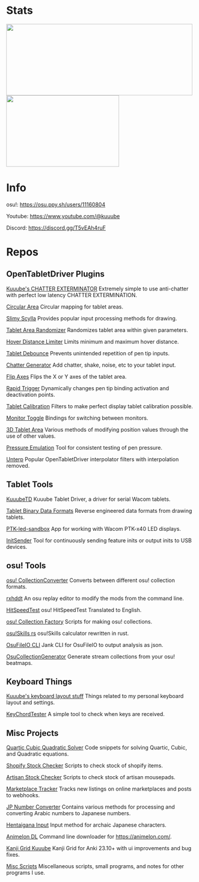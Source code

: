 # Stats

<img width="495" height="190" src="https://github-readme-stats-one-bice.vercel.app/api?username=Kuuuube&include_all_commits=true&show_icons=true&title_color=a500ff&text_color=b155ff&icon_color=a500ff&hide_border=true&bg_color=00000000"/> <img width="300" height="190" src="https://github-readme-stats.vercel.app/api/top-langs/?username=Kuuuube&size_weight=0.5&count_weight=0.5&langs_count=8&hide=html,powershell,css&layout=compact&exclude_repo=Kuuuube.github.io&title_color=a500ff&text_color=b155ff&hide_border=true&bg_color=00000000"/>

# Info

osu!: https://osu.ppy.sh/users/11160804

Youtube: https://www.youtube.com/@kuuube

Discord: https://discord.gg/T5vEAh4ruF

# Repos

## OpenTabletDriver Plugins

[Kuuube's CHATTER EXTERMINATOR](https://github.com/Kuuuube/Kuuube-s-CHATTER-EXTERMINATOR) Extremely simple to use anti-chatter with perfect low latency CHATTER EXTERMINATION.

[Circular Area](https://github.com/Kuuuube/Circular_Area) Circular mapping for tablet areas.

[Slimy Scylla](https://github.com/Kuuuube/Slimy_Scylla) Provides popular input processing methods for drawing.

[Tablet Area Randomizer](https://github.com/Kuuuube/Tablet_Area_Randomizer) Randomizes tablet area within given parameters.

[Hover Distance Limiter](https://github.com/Kuuuube/Hover_Distance_Limiter) Limits minimum and maximum hover distance.

[Tablet Debounce](https://github.com/Kuuuube/Tablet_Debounce) Prevents unintended repetition of pen tip inputs.

[Chatter Generator](https://github.com/Kuuuube/Chatter_Generator) Add chatter, shake, noise, etc to your tablet input.

[Flip Axes](https://github.com/Kuuuube/Flip_Axes) Flips the X or Y axes of the tablet area.

[Rapid Trigger](https://github.com/Kuuuube/Rapid_Trigger) Dynamically changes pen tip binding activation and deactivation points.

[Tablet Calibration](https://github.com/Kuuuube/Tablet_Calibration) Filters to make perfect display tablet calibration possible.

[Monitor Toggle](https://github.com/Kuuuube/monitor_toggle) Bindings for switching between monitors.

[3D Tablet Area](https://github.com/Kuuuube/3D_Tablet_Area) Various methods of modifying position values through the use of other values.

[Pressure Emulation](https://github.com/Kuuuube/Pressure_Emulation) Tool for consistent testing of pen pressure. 

[Unterp](https://github.com/Kuuuube/unterp) Popular OpenTabletDriver interpolator filters with interpolation removed.

## Tablet Tools

[KuuubeTD](https://github.com/Kuuuube/KuuubeTD) Kuuube Tablet Driver, a driver for serial Wacom tablets.

[Tablet Binary Data Formats](https://github.com/Kuuuube/tablet_binary_data_formats) Reverse engineered data formats from drawing tablets.

[PTK-led-sandbox](https://github.com/Kuuuube/PTK-led-sandbox) App for working with Wacom PTK-x40 LED displays.

[InitSender](https://github.com/Kuuuube/InitSender) Tool for continuously sending feature inits or output inits to USB devices.

## osu! Tools

[osu! CollectionConverter](https://github.com/Kuuuube/osu_CollectionConverter) Converts between different osu! collection formats.

[rxhddt](https://github.com/Kuuuube/rxhddt) An osu replay editor to modify the mods from the command line.

[HitSpeedTest](https://github.com/Kuuuube/HitSpeedTest) osu! HitSpeedTest Translated to English.

[osu! Collection Factory](https://github.com/Kuuuube/osu_collection_factory) Scripts for making osu! collections.

[osu!Skills rs](https://github.com/Kuuuube/osu_skills_rs) osu!Skills calculator rewritten in rust.

[OsuFileIO CLI](https://github.com/Kuuuube/OsuFileIO_CLI) Jank CLI for OsuFileIO to output analysis as json.

[OsuCollectionGenerator](https://github.com/Kuuuube/OsuCollectionGenerator) Generate stream collections from your osu! beatmaps. 

## Keyboard Things

[Kuuube's keyboard layout stuff](https://github.com/Kuuuube/kuuube_keyboard_layout_stuff) Things related to my personal keyboard layout and settings. 

[KeyChordTester](https://github.com/Kuuuube/KeyChordTester) A simple tool to check when keys are received. 

## Misc Projects

[Quartic Cubic Quadratic Solver](https://github.com/Kuuuube/Quartic_Cubic_Quadratic_Solver) Code snippets for solving Quartic, Cubic, and Quadratic equations. 

[Shopify Stock Checker](https://github.com/Kuuuube/Shopify_Stock_Checker) Scripts to check stock of shopify items. 

[Artisan Stock Checker](https://github.com/Kuuuube/Artisan_Stock_Checker) Scripts to check stock of artisan mousepads. 

[Marketplace Tracker](https://github.com/Kuuuube/marketplace_tracker) Tracks new listings on online marketplaces and posts to webhooks.

[JP Number Converter](https://github.com/Kuuuube/jp_number_converter) Contains various methods for processing and converting Arabic numbers to Japanese numbers.

[Hentaigana Input](https://github.com/Kuuuube/hentaigana_input) Input method for archaic Japanese characters.

[Animelon DL](https://github.com/Kuuuube/animelon_dl) Command line downloader for https://animelon.com/.

[Kanji Grid Kuuube](https://github.com/Kuuuube/kanjigrid) Kanji Grid for Anki 23.10+ with ui improvements and bug fixes.

[Misc Scripts](https://github.com/Kuuuube/Misc_Scripts) Miscellaneous scripts, small programs, and notes for other programs I use.